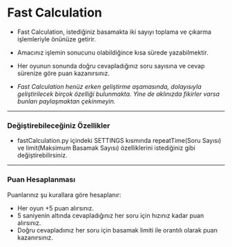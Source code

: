 # Fast Calculation

- Fast Calculation, istediğiniz basamakta iki sayıyı toplama ve çıkarma işlemleriyle önünüze getirir.
- Amacınız işlemin sonucunu olabildiğince kısa sürede yazabilmektir.
- Her oyunun sonunda doğru cevapladığınız soru sayısına ve cevap sürenize göre puan kazanırsınız.

-  *Fast Calculation henüz erken geliştirme aşamasında, dolayısıyla geliştirilecek birçok özelliği bulunmakta. Yine de aklınızda fikirler varsa bunları paylaşmaktan çekinmeyin.*


------------

### Değiştirebileceğiniz Özellikler
- fastCalculation.py içindeki SETTINGS kısmında repeatTime(Soru Sayısı) ve limit(Maksimum Basamak Sayısı) özelliklerini istediğiniz gibi değiştirebilirsiniz.

------------
### Puan Hesaplanması
 Puanlarınız şu kurallara göre hesaplanır:
 - Her oyun +5 puan alırsınız.
 - 5 saniyenin altında cevapladığınız her soru için hızınız kadar puan alırsınız.
 - Doğru cevapladıınız her soru için basamak limiti ile orantılı olarak puan kazanırsınız.
